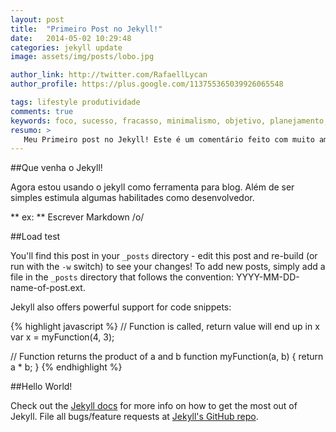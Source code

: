 ```yaml
---
layout: post
title:  "Primeiro Post no Jekyll!"
date:   2014-05-02 10:29:48
categories: jekyll update
image: assets/img/posts/lobo.jpg

author_link: http://twitter.com/RafaellLycan
author_profile: https://plus.google.com/113755365039926065548

tags: lifestyle produtividade
comments: true
keywords: foco, sucesso, fracasso, minimalismo, objetivo, planejamento, carreira
resumo: >
   Meu Primeiro post no Jekyll! Este é um comentário feito com muito amor <3. Fácil não?
---
```


##Que venha o Jekyll!

Agora estou usando o jekyll como ferramenta para blog. Além de ser simples estimula algumas habilitades como desenvolvedor.

** ex: ** Escrever Markdown /o/

##Load test

You'll find this post in your `_posts` directory - edit this post and re-build (or run with the `-w` switch) to see your changes!
To add new posts, simply add a file in the `_posts` directory that follows the convention: YYYY-MM-DD-name-of-post.ext.

Jekyll also offers powerful support for code snippets:

{% highlight javascript %}
// Function is called, return value will end up in x
var x = myFunction(4, 3);

// Function returns the product of a and b
function myFunction(a, b) {
    return a * b;
}
{% endhighlight %}

##Hello World!

Check out the [Jekyll docs][jekyll] for more info on how to get the most out of Jekyll. File all bugs/feature requests at [Jekyll's GitHub repo][jekyll-gh].

[jekyll-gh]: https://github.com/mojombo/jekyll
[jekyll]:    http://jekyllrb.com
